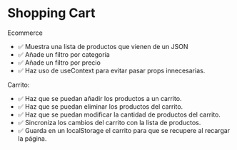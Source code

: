 # Shopping Cart

Ecommerce

- ✅ Muestra una lista de productos que vienen de un JSON
- ✅ Añade un filtro por categoría
- ✅ Añade un filtro por precio
- ✅ Haz uso de useContext para evitar pasar props innecesarias.

Carrito:

- ✅ Haz que se puedan añadir los productos a un carrito.
- ✅ Haz que se puedan eliminar los productos del carrito.
- ✅ Haz que se puedan modificar la cantidad de productos del carrito.
- ✅ Sincroniza los cambios del carrito con la lista de productos.
- ✅ Guarda en un localStorage el carrito para que se recupere al recargar la página.
